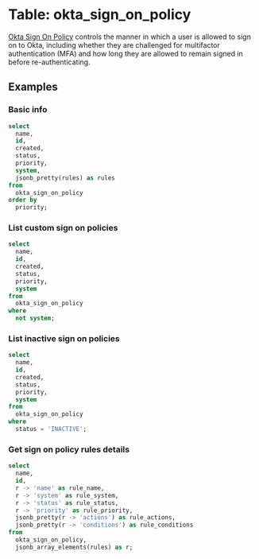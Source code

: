 # Table: okta_sign_on_policy

[Okta Sign On Policy](https://developer.okta.com/docs/reference/api/policy/#okta-sign-on-policy) controls the manner in which a user is allowed to sign on to Okta, including whether they are challenged for multifactor authentication (MFA) and how long they are allowed to remain signed in before re-authenticating.

## Examples

### Basic info

```sql
select
  name,
  id,
  created,
  status,
  priority,
  system,
  jsonb_pretty(rules) as rules
from
  okta_sign_on_policy
order by
  priority;
```

### List custom sign on policies

```sql
select
  name,
  id,
  created,
  status,
  priority,
  system
from
  okta_sign_on_policy
where
  not system;
```

### List inactive sign on policies

```sql
select
  name,
  id,
  created,
  status,
  priority,
  system
from
  okta_sign_on_policy
where
  status = 'INACTIVE';
```

### Get sign on policy rules details

```sql
select
  name,
  id,
  r -> 'name' as rule_name,
  r -> 'system' as rule_system,
  r -> 'status' as rule_status,
  r -> 'priority' as rule_priority,
  jsonb_pretty(r -> 'actions') as rule_actions,
  jsonb_pretty(r -> 'conditions') as rule_conditions
from
  okta_sign_on_policy,
  jsonb_array_elements(rules) as r;
```
